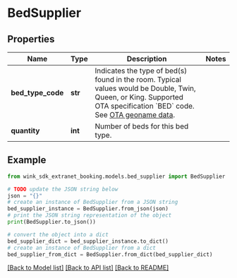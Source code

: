 # BedSupplier


## Properties

Name | Type | Description | Notes
------------ | ------------- | ------------- | -------------
**bed_type_code** | **str** | Indicates the type of bed(s) found in the room. Typical values would be Double, Twin, Queen, or King. Supported OTA specification &#x60;BED&#x60; code. See [OTA geoname data](#operation/showAvailableCodesForCategory). | 
**quantity** | **int** | Number of beds for this bed type. | 

## Example

```python
from wink_sdk_extranet_booking.models.bed_supplier import BedSupplier

# TODO update the JSON string below
json = "{}"
# create an instance of BedSupplier from a JSON string
bed_supplier_instance = BedSupplier.from_json(json)
# print the JSON string representation of the object
print(BedSupplier.to_json())

# convert the object into a dict
bed_supplier_dict = bed_supplier_instance.to_dict()
# create an instance of BedSupplier from a dict
bed_supplier_from_dict = BedSupplier.from_dict(bed_supplier_dict)
```
[[Back to Model list]](../README.md#documentation-for-models) [[Back to API list]](../README.md#documentation-for-api-endpoints) [[Back to README]](../README.md)



